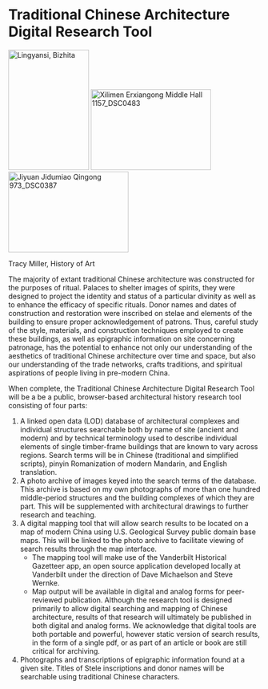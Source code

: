 # Traditional Chinese Architecture Digital Research Tool 
<a data-flickr-embed="true"  href="https://www.flickr.com/photos/30365320@N04/4266844416/in/album-72157622371967729/" title="Lingyansi, Bizhita"><img src="https://c1.staticflickr.com/3/2796/4266844416_87d1a1729c_b.jpg" width="161" height="240" alt="Lingyansi, Bizhita"></a><script async src="//embedr.flickr.com/assets/client-code.js" charset="utf-8"></script> <a data-flickr-embed="true"  href="https://www.flickr.com/photos/30365320@N04/3972148633/in/album-72157622371967729/" title="Xilimen Erxiangong Middle Hall 1157_DSC0483"><img src="https://c1.staticflickr.com/3/2475/3972148633_219af6239d_m.jpg" width="240" height="161" alt="Xilimen Erxiangong Middle Hall 1157_DSC0483"></a><script async src="//embedr.flickr.com/assets/client-code.js" charset="utf-8"></script> <a data-flickr-embed="true"  href="https://www.flickr.com/photos/30365320@N04/3972914088/in/album-72157622371967729/" title="Jiyuan Jidumiao Qingong 973_DSC0387"><img src="https://c1.staticflickr.com/4/3476/3972914088_8258105e9d_m.jpg" width="240" height="161" alt="Jiyuan Jidumiao Qingong 973_DSC0387"></a><script async src="//embedr.flickr.com/assets/client-code.js" charset="utf-8"></script>

Tracy Miller, History of Art

The majority of extant traditional Chinese architecture was constructed for the purposes of ritual. Palaces to shelter images of spirits, they were designed to project the identity and status of a particular divinity as well as to enhance the efficacy of specific rituals. Donor names and dates of construction and restoration were inscribed on stelae and elements of the building to ensure proper acknowledgement of patrons. Thus, careful study of the style, materials, and construction techniques employed to create these buildings, as well as epigraphic information on site concerning patronage, has the potential to enhance not only our understanding of the aesthetics of traditional Chinese architecture over time and space, but also our understanding of the trade networks, crafts traditions, and spiritual aspirations of people living in pre-modern China.

When complete, the Traditional Chinese Architecture Digital Research Tool will be a be a public, browser-based architectural history research tool consisting of four parts: 

1.	A linked open data (LOD) database of architectural complexes and individual structures searchable both by name of site (ancient and modern) and by technical terminology used to describe individual elements of single timber-frame buildings that are known to vary across regions. Search terms will be in Chinese (traditional and simplified scripts), pinyin Romanization of modern Mandarin, and English translation. 
2.	A photo archive of images keyed into the search terms of the database. This archive is based on my own photographs of more than one hundred middle-period structures and the building complexes of which they are part. This will be supplemented with architectural drawings to further research and teaching.
3.	A digital mapping tool that will allow search results to be located on a map of modern China using U.S. Geological Survey public domain base maps. This will be linked to the photo archive to facilitate viewing of search results through the map interface. 
	* The mapping tool will make use of the Vanderbilt Historical Gazetteer app, an open source application developed locally at Vanderbilt under the direction of Dave Michaelson and Steve Wernke. 
	* Map output will be available in digital and analog forms for peer-reviewed publication. Although the research tool is designed primarily to allow digital searching and mapping of Chinese architecture, results of that research will ultimately be published in both digital and analog forms. We acknowledge that digital tools are both portable and powerful, however static version of search results, in the form of a single pdf, or as part of an article or book are still critical for archiving. 
4.	Photographs and transcriptions of epigraphic information found at a given site. Titles of Stele inscriptions and donor names will be searchable using traditional Chinese characters.
